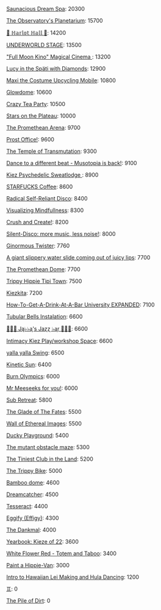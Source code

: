 [Saunacious Dream Spa](https://kiezburn.dreams.wtf/kiez-burn-2022/625156b9bff459002d4b0801): 20300

[The Observatory's Planetarium](https://kiezburn.dreams.wtf/kiez-burn-2022/6251457dbff459002d4add81): 15700

[🍑 ℍ𝕒𝕣𝕝𝕠𝕥 ℍ𝕒𝕝𝕝 🍑](https://kiezburn.dreams.wtf/kiez-burn-2022/625062fcbff459002d4a2279): 14200

[UNDERWORLD STAGE](https://kiezburn.dreams.wtf/kiez-burn-2022/624b3b15bff459002d47560e): 13500

[ "Full Moon Kino" Magical Cinema ](https://kiezburn.dreams.wtf/kiez-burn-2022/62502e40bff459002d49db0d): 13200

[Lucy in the Späti with Diamonds](https://kiezburn.dreams.wtf/kiez-burn-2022/62417185bff459002d4579a3): 12900

[Maxi the Costume Upcycling Mobile](https://kiezburn.dreams.wtf/kiez-burn-2022/625303b9bff459002d4e9647): 10800

[Glowdome](https://kiezburn.dreams.wtf/kiez-burn-2022/6253221dbff459002d4f33b8): 10600

[Crazy Tea Party](https://kiezburn.dreams.wtf/kiez-burn-2022/624f3ec9bff459002d495da3): 10500

[Stars on the Plateau](https://kiezburn.dreams.wtf/kiez-burn-2022/62505020bff459002d4a0115): 10000

[The Promethean Arena](https://kiezburn.dreams.wtf/kiez-burn-2022/62517552bff459002d4b2f4c): 9700

[Prost Office!](https://kiezburn.dreams.wtf/kiez-burn-2022/62506c97bff459002d4a291c): 9600

[The Temple of Transmutation](https://kiezburn.dreams.wtf/kiez-burn-2022/62499a8dbff459002d46e87a): 9300

[Dance to a different beat - Musotopia is back!](https://kiezburn.dreams.wtf/kiez-burn-2022/6252a290bff459002d4cf22c): 9100

[Kiez Psychedelic Sweatlodge ](https://kiezburn.dreams.wtf/kiez-burn-2022/6252c733bff459002d4d4e0a): 8900

[STARFUCKS Coffee](https://kiezburn.dreams.wtf/kiez-burn-2022/62525edebff459002d4c88e4): 8600

[Radical Self-Reliant Disco](https://kiezburn.dreams.wtf/kiez-burn-2022/624c0e65bff459002d47ad27): 8400

[Visualizing Mindfullness](https://kiezburn.dreams.wtf/kiez-burn-2022/625303cabff459002d4e980e): 8300

[Crush and Create!](https://kiezburn.dreams.wtf/kiez-burn-2022/624f063abff459002d48ca8c): 8200

[Silent-Disco: more music, less noise!](https://kiezburn.dreams.wtf/kiez-burn-2022/624f3aaabff459002d4950e4): 8000

[Ginormous Twister](https://kiezburn.dreams.wtf/kiez-burn-2022/6251dd67bff459002d4c2197): 7760

[A giant slippery water slide coming out of juicy lips](https://kiezburn.dreams.wtf/kiez-burn-2022/62534fedbff459002d51406f): 7700

[The Promethean Dome](https://kiezburn.dreams.wtf/kiez-burn-2022/6250072fbff459002d49b341): 7700

[Trippy Hippie Tipi Town](https://kiezburn.dreams.wtf/kiez-burn-2022/6250a340bff459002d4a86d2): 7500

[Kiezkita](https://kiezburn.dreams.wtf/kiez-burn-2022/625352d6bff459002d516cab): 7200

[How-To-Get-A-Drink-At-A-Bar University EXPANDED](https://kiezburn.dreams.wtf/kiez-burn-2022/624ea014bff459002d486b47): 7100

[Tubular Bells Instalation](https://kiezburn.dreams.wtf/kiez-burn-2022/624db933bff459002d4824be): 6600

[🎹🎹🎹 Ją♭♭ᶏ's Jaɀɀ ♭ᶏr 🎹🎹🎹](https://kiezburn.dreams.wtf/kiez-burn-2022/625e8179bff459002d5eee75): 6600

[Intimacy Kiez Play/workshop Space](https://kiezburn.dreams.wtf/kiez-burn-2022/62507577bff459002d4a4266): 6600

[yalla yalla Swing](https://kiezburn.dreams.wtf/kiez-burn-2022/6252f5d9bff459002d4e38f1): 6500

[Kinetic Sun](https://kiezburn.dreams.wtf/kiez-burn-2022/6252cb83bff459002d4d6b15): 6400

[Burn Olympics](https://kiezburn.dreams.wtf/kiez-burn-2022/62389918bff459002d43f4a2): 6000

[Mr Meeseeks for you!](https://kiezburn.dreams.wtf/kiez-burn-2022/62589728bff459002d590988): 6000

[Sub Retreat](https://kiezburn.dreams.wtf/kiez-burn-2022/62533d5abff459002d500916): 5800

[The Glade of The Fates](https://kiezburn.dreams.wtf/kiez-burn-2022/62514be0bff459002d4aff19): 5500

[Wall of Ethereal Images](https://kiezburn.dreams.wtf/kiez-burn-2022/624f316fbff459002d494699): 5500

[Ducky Playground](https://kiezburn.dreams.wtf/kiez-burn-2022/62534b08bff459002d510123): 5400

[The mutant obstacle maze](https://kiezburn.dreams.wtf/kiez-burn-2022/623c3e06bff459002d44bed2): 5300

[The Tiniest Club in the Land](https://kiezburn.dreams.wtf/kiez-burn-2022/624c1864bff459002d47b77b): 5200

[The Trippy Bike](https://kiezburn.dreams.wtf/kiez-burn-2022/622b5c82d875f9002daf63c2): 5000

[Bamboo dome](https://kiezburn.dreams.wtf/kiez-burn-2022/62442c02bff459002d461275): 4600

[Dreamcatcher](https://kiezburn.dreams.wtf/kiez-burn-2022/62532a41bff459002d4f5d2d): 4500

[Tesseract](https://kiezburn.dreams.wtf/kiez-burn-2022/624ca260bff459002d47e5c8): 4400

[Eggify (Effigy)](https://kiezburn.dreams.wtf/kiez-burn-2022/62528776bff459002d4ca260): 4300

[The Dankmal](https://kiezburn.dreams.wtf/kiez-burn-2022/6252a27abff459002d4cf141): 4000

[Yearbook: Kieze of 22](https://kiezburn.dreams.wtf/kiez-burn-2022/625342a3bff459002d507320): 3600

[White Flower Red - Totem and Taboo](https://kiezburn.dreams.wtf/kiez-burn-2022/624ee124bff459002d48a1c1): 3400

[Paint a Hippie-Van](https://kiezburn.dreams.wtf/kiez-burn-2022/624e8e65bff459002d485e8a): 3000

[Intro to Hawaiian Lei Making and Hula Dancing](https://kiezburn.dreams.wtf/kiez-burn-2022/62533e56bff459002d5028f4): 1200

[♊︎](https://kiezburn.dreams.wtf/kiez-burn-2022/62525228bff459002d4c81cc): 0

[The Pile of Dirt](https://kiezburn.dreams.wtf/kiez-burn-2022/6234dd4fbff459002d42c5d9): 0

